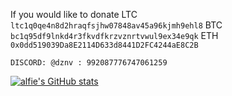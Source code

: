 If you would like to donate
LTC ```ltc1q0qe4n8d2hraqfsjhw07848av45a96kjmh9ehl8```
BTC ```bc1q95df9lnkd4r3fkvdfkrzvznrtvwul9ex34e9qk```
ETH ```0x0dd519039Da8E2114D633d8441D2FC4244aE8C2B```

`DISCORD: @dznv : 992087776747061259`


[![alfie's GitHub stats](https://github-readme-stats.vercel.app/api?username=hialfie)](https://github.com/anuraghazra/github-readme-stats)
